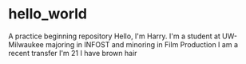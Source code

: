 # hello_world
A practice beginning repository
Hello, I'm Harry. 
I'm a student at UW-Milwaukee majoring in INFOST and minoring in Film Production
I am a recent transfer
I'm 21
I have brown hair
